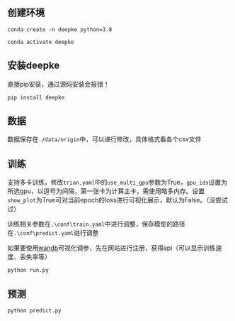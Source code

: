 ## 创建环境

```shell
conda create -n deepke python=3.8

conda activate deepke
```

## 安装deepke

直接pip安装，通过源码安装会报错！

```shell
pip install deepke
```

## 数据

数据保存在`./data/origin`中，可以进行修改，具体格式看各个csv文件

## 训练

支持多卡训练，修改`trian.yaml`中的`use_multi_gpu`参数为True，`gpu_ids`设置为所选gpu，以逗号为间隔，第一张卡为计算主卡，需使用略多内存。设置`show_plot`为True可对当前epoch的loss进行可视化展示，默认为False。（没尝试过）

训练相关参数在`.\conf\train.yaml`中进行调整，保存模型的路径在`.\conf\predict.yaml`进行调整

如果要使用[wandb](https://docs.wandb.ai/quickstart)可视化调参，先在网站进行注册，获得api（可以显示训练速度、丢失率等）

```shell
python run.py
```

## 预测

```shell
python predict.py
```

